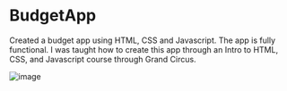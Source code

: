 # **BudgetApp**
Created a budget app using HTML, CSS and Javascript. The app is fully functional. 
I was taught how to create this app through an Intro to HTML, CSS, and Javascript course through Grand Circus.

![image](https://user-images.githubusercontent.com/82970803/123006881-56c8a300-d386-11eb-8231-37692ea1ebbf.png)


